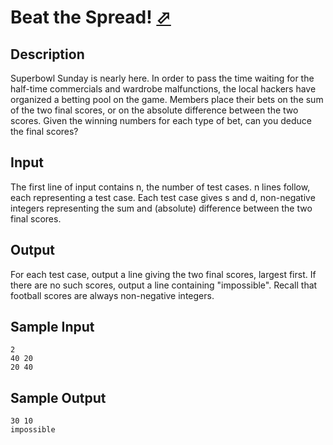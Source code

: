 # Beat the Spread! [⬀](http://poj.org/problem?id=2301)

## Description

Superbowl Sunday is nearly here. In order to pass the time waiting for the half-time commercials and wardrobe malfunctions, the local hackers have organized a betting pool on the game. Members place their bets on the sum of the two final scores, or on the absolute difference between the two scores.
Given the winning numbers for each type of bet, can you deduce the final scores?

## Input

The first line of input contains n, the number of test cases. n lines follow, each representing a test case. Each test case gives s and d, non-negative integers representing the sum and (absolute) difference between the two final scores.

## Output

For each test case, output a line giving the two final scores, largest first. If there are no such scores, output a line containing "impossible". Recall that football scores are always non-negative integers.

## Sample Input
```
2
40 20
20 40
```

## Sample Output
```
30 10
impossible
```
